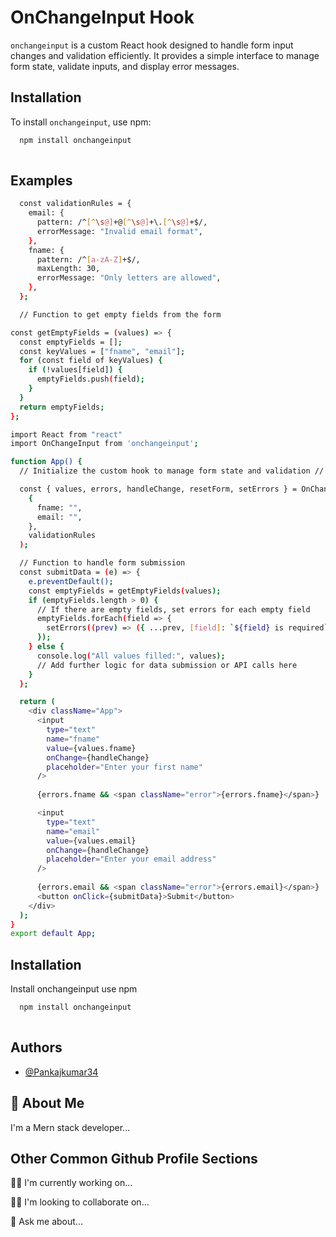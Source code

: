 
# OnChangeInput Hook

`onchangeinput` is a custom React hook designed to handle form input changes and validation efficiently. It provides a simple interface to manage form state, validate inputs, and display error messages.

## Installation

To install `onchangeinput`, use npm:

```bash
  npm install onchangeinput
  
```



## Examples 


```bash
  const validationRules = {
    email: {
      pattern: /^[^\s@]+@[^\s@]+\.[^\s@]+$/,
      errorMessage: "Invalid email format",
    },
    fname: {
      pattern: /^[a-zA-Z]+$/,
      maxLength: 30,
      errorMessage: "Only letters are allowed",
    },
  };
  ```
  ```bash
    // Function to get empty fields from the form

  const getEmptyFields = (values) => {
    const emptyFields = [];
    const keyValues = ["fname", "email"];
    for (const field of keyValues) {
      if (!values[field]) {
        emptyFields.push(field);
      }
    }
    return emptyFields;
  };
  ```
```bash
import React from "react"
import OnChangeInput from 'onchangeinput';

function App() {
  // Initialize the custom hook to manage form state and validation //

  const { values, errors, handleChange, resetForm, setErrors } = OnChangeInput(
    {
      fname: "",
      email: "",
    },
    validationRules
  );

  // Function to handle form submission
  const submitData = (e) => {
    e.preventDefault();
    const emptyFields = getEmptyFields(values);
    if (emptyFields.length > 0) {
      // If there are empty fields, set errors for each empty field
      emptyFields.forEach(field => {
        setErrors((prev) => ({ ...prev, [field]: `${field} is required` }));
      });
    } else {
      console.log("All values filled:", values);
      // Add further logic for data submission or API calls here
    }
  };

  return (
    <div className="App">
      <input
        type="text"
        name="fname"
        value={values.fname}
        onChange={handleChange}
        placeholder="Enter your first name"
      />
     
      {errors.fname && <span className="error">{errors.fname}</span>}

      <input
        type="text"
        name="email"
        value={values.email}
        onChange={handleChange}
        placeholder="Enter your email address"
      />
      
      {errors.email && <span className="error">{errors.email}</span>}
      <button onClick={submitData}>Submit</button>
    </div>
  );
}
export default App;
 ```



## Installation

Install onchangeinput use npm

```bash
  npm install onchangeinput
  
```

## Authors

- [@Pankajkumar34](https://github.com/Pankajkumar34/onchange_input)


## 🚀 About Me
I'm a Mern stack developer...

## Other Common Github Profile Sections
👩‍💻 I'm currently working on...

👯‍♀️ I'm looking to collaborate on...

💬 Ask me about...

